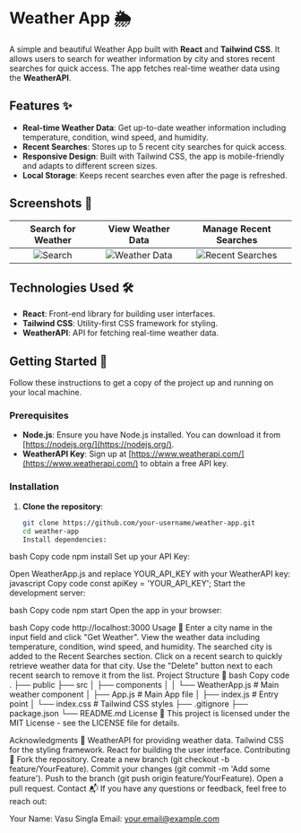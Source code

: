# Weather App 🌦️

A simple and beautiful Weather App built with **React** and **Tailwind CSS**. It allows users to search for weather information by city and stores recent searches for quick access. The app fetches real-time weather data using the **WeatherAPI**.

## Features ✨

- **Real-time Weather Data**: Get up-to-date weather information including temperature, condition, wind speed, and humidity.
- **Recent Searches**: Stores up to 5 recent city searches for quick access.
- **Responsive Design**: Built with Tailwind CSS, the app is mobile-friendly and adapts to different screen sizes.
- **Local Storage**: Keeps recent searches even after the page is refreshed.

## Screenshots 📸

|         Search for Weather          |                View Weather Data                |                Manage Recent Searches                 |
| :---------------------------------: | :---------------------------------------------: | :---------------------------------------------------: |
| ![Search](./screenshots/search.png) | ![Weather Data](./screenshots/weather-data.png) | ![Recent Searches](./screenshots/recent-searches.png) |

## Technologies Used 🛠️

- **React**: Front-end library for building user interfaces.
- **Tailwind CSS**: Utility-first CSS framework for styling.
- **WeatherAPI**: API for fetching real-time weather data.

## Getting Started 🚀

Follow these instructions to get a copy of the project up and running on your local machine.

### Prerequisites

- **Node.js**: Ensure you have Node.js installed. You can download it from [https://nodejs.org/](https://nodejs.org/).
- **WeatherAPI Key**: Sign up at [https://www.weatherapi.com/](https://www.weatherapi.com/) to obtain a free API key.

### Installation

1. **Clone the repository**:
   ```bash
   git clone https://github.com/your-username/weather-app.git
   cd weather-app
   Install dependencies:
   ```

bash
Copy code
npm install
Set up your API Key:

Open WeatherApp.js and replace YOUR_API_KEY with your WeatherAPI key:
javascript
Copy code
const apiKey = 'YOUR_API_KEY';
Start the development server:

bash
Copy code
npm start
Open the app in your browser:

bash
Copy code
http://localhost:3000
Usage 📝
Enter a city name in the input field and click "Get Weather".
View the weather data including temperature, condition, wind speed, and humidity.
The searched city is added to the Recent Searches section.
Click on a recent search to quickly retrieve weather data for that city.
Use the "Delete" button next to each recent search to remove it from the list.
Project Structure 📂
bash
Copy code
.
├── public
├── src
│ ├── components
│ │ └── WeatherApp.js # Main weather component
│ ├── App.js # Main App file
│ ├── index.js # Entry point
│ └── index.css # Tailwind CSS styles
├── .gitignore
├── package.json
└── README.md
License 📝
This project is licensed under the MIT License - see the LICENSE file for details.

Acknowledgments 🙌
WeatherAPI for providing weather data.
Tailwind CSS for the styling framework.
React for building the user interface.
Contributing 🤝
Fork the repository.
Create a new branch (git checkout -b feature/YourFeature).
Commit your changes (git commit -m 'Add some feature').
Push to the branch (git push origin feature/YourFeature).
Open a pull request.
Contact 📬
If you have any questions or feedback, feel free to reach out:

Your Name: Vasu Singla
Email: your.email@example.com
